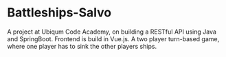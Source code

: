 # Battleships-Salvo
A project at Ubiqum Code Academy, on building a RESTful API using Java and SpringBoot.
Frontend is build in Vue.js. 
A two player turn-based game, where one player has to sink the other players ships.

